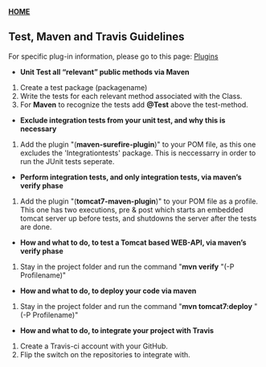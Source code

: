 [**HOME**](/index.md)


## Test, Maven and Travis Guidelines

For specific plug-in information, please go to this page: [Plugins](/maven/mavenplugins.md)


* **Unit Test all “relevant” public methods via Maven**

1. Create a test package (packagename)
2. Write the tests for each relevant method associated with the Class.
3. For **Maven** to recognize the tests add **@Test** above the test-method.


* **Exclude integration tests from your unit test, and why this is necessary**

1. Add the plugin "(**maven-surefire-plugin**)" to your POM file, as this one excludes the 'Integrationtests' package.
This is neccessarry in order to run the JUnit tests seperate.


* **Perform integration tests, and only integration tests, via maven’s verify phase**

1. Add the plugin "(**tomcat7-maven-plugin**)" to your POM file as a profile. This one has two executions, pre & post which starts an        embedded tomcat server up before tests, and shutdowns the server after the tests are done.


*  **How and what to do, to test a Tomcat based WEB-API, via maven’s verify phase**

1. Stay in the project folder and run the command "**mvn verify** "(-P Profilename)"


* **How and what to do, to deploy your code via maven**

1. Stay in the project folder and run the command "**mvn tomcat7:deploy** "(-P Profilename)"


* **How and what to do, to integrate your project with Travis**

1. Create a Travis-ci account with your GitHub. 
2. Flip the switch on the repositories to integrate with.


